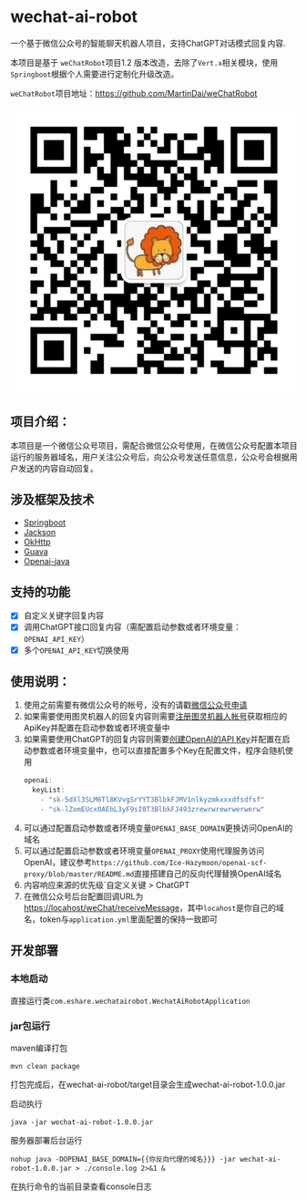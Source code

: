 # wechat-ai-robot

一个基于微信公众号的智能聊天机器人项目，支持ChatGPT对话模式回复内容.

本项目是基于 ``weChatRobot``项目1.2 版本改造，去除了``Vert.x``相关模块，使用``Springboot``根据个人需要进行定制化升级改造。

``weChatRobot``项目地址：https://github.com/MartinDai/weChatRobot

![qrcode](doc/wechat.jpg "扫码关注，体验智能机器人")

## 项目介绍：

  本项目是一个微信公众号项目，需配合微信公众号使用，在微信公众号配置本项目运行的服务器域名，用户关注公众号后，向公众号发送任意信息，公众号会根据用户发送的内容自动回复。
  
## 涉及框架及技术

- [Springboot](https://github.com/spring-projects/spring-boot)
- [Jackson](https://github.com/FasterXML/jackson)
- [OkHttp](https://github.com/square/okhttp)
- [Guava](https://github.com/google/guava)
- [Openai-java](https://github.com/TheoKanning/openai-java)


## 支持的功能

+ [x] 自定义关键字回复内容
+ [x] 调用ChatGPT接口回复内容（需配置启动参数或者环境变量：`OPENAI_API_KEY`）
+ [x] 多个``OPENAI_API_KEY``切换使用

## 使用说明：

1. 使用之前需要有微信公众号的帐号，没有的请戳[微信公众号申请](https://mp.weixin.qq.com/cgi-bin/readtemplate?t=register/step1_tmpl&lang=zh_CN)
2. 如果需要使用图灵机器人的回复内容则需要[注册图灵机器人帐号](http://tuling123.com/register/email.jhtml)获取相应的ApiKey并配置在启动参数或者环境变量中
3. 如果需要使用ChatGPT的回复内容则需要[创建OpenAI的API Key](https://platform.openai.com/account/api-keys)并配置在启动参数或者环境变量中，也可以直接配置多个Key在配置文件，程序会随机使用
   ```java
   openai:
     keyList:
       - "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"
       - "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"
   ```
4. 可以通过配置启动参数或者环境变量`OPENAI_BASE_DOMAIN`更换访问OpenAI的域名
5. 可以通过配置启动参数或者环境变量`OPENAI_PROXY`使用代理服务访问OpenAI，建议参考``https://github.com/Ice-Hazymoon/openai-scf-proxy/blob/master/README.md``直接搭建自己的反向代理替换OpenAI域名
6. 内容响应来源的优先级`自定义关键 > ChatGPT
7. 在微信公众号后台配置回调URL为<https://locahost/weChat/receiveMessage>，其中`locahost`是你自己的域名，token与`application.yml`里面配置的保持一致即可

## 开发部署

### 本地启动

直接运行类`com.eshare.wechatairobot.WechatAiRobotApplication`

### jar包运行

maven编译打包

```shell
mvn clean package
```

打包完成后，在wechat-ai-robot/target目录会生成wechat-ai-robot-1.0.0.jar

启动执行

```shell
java -jar wechat-ai-robot-1.0.0.jar
```


服务器部署后台运行

```shell
nohup java -DOPENAI_BASE_DOMAIN={{你反向代理的域名}}} -jar wechat-ai-robot-1.0.0.jar > ./console.log 2>&1 &
```

在执行命令的当前目录查看console日志
